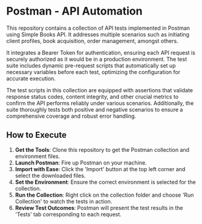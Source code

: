 # Postman - API Automation

This repository contains a collection of API tests implemented in Postman using Simple Books API. It addresses multiple scenarios such as initiating client profiles, book acquisition, order management, amongst others.

It integrates a Bearer Token for authentication, ensuring each API request is securely authorized as it would be in a production environment. The test suite includes dynamic pre-request scripts that automatically set up necessary variables before each test, optimizing the configuration for accurate execution.

The test scripts in this collection are equipped with assertions that validate response status codes, content integrity, and other crucial metrics to confirm the API performs reliably under various scenarios. Additionally, the suite thoroughly tests both positive and negative scenarios to ensure a comprehensive coverage and robust error handling.

## How to Execute
1. **Get the Tools**: Clone this repository to get the Postman collection and environment files.
2. **Launch Postman**: Fire up Postman on your machine.
3. **Import with Ease**: Click the 'Import' button at the top left corner and select the downloaded files.
4. **Set the Environment**: Ensure the correct environment is selected for the collection.
5. **Run the Collection**: Right click on the collection folder and choose 'Run Collection' to watch the tests in action.
6. **Review Test Outcomes**: Postman will present the test results in the 'Tests' tab corresponding to each request.
